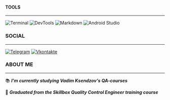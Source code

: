 
#### TOOLS
---
![Terminal](https://img.shields.io/badge/Terminal-00485B.svg?style=for-the-badge&logo=iterm2&logoColor=white)
![DevTools](https://img.shields.io/badge/DEVTOOLS-F9423A?style=for-the-badge&logo=DEVTOOLS&logoColor=white)
![Markdown](https://img.shields.io/badge/markdown-%23000000.svg?style=for-the-badge&logo=markdown&logoColor=white)
![Android Studio](https://img.shields.io/badge/Android%20Studio-3DDC84.svg?style=for-the-badge&logo=android-studio&logoColor=white)

### SOCIAL
---
[![Telegram](https://img.shields.io/badge/Telegram-2CA5E0?style=for-the-badge&logo=telegram&logoColor=white)](https://t.me/annagvozdeva)
[![Vkontakte](https://img.shields.io/badge/Vkontakte-2962ff?style=for-the-badge&logo=Vk)](https://vk.com/a_ika)

### ABOUT ME 
---
:books: ***I'm currently studying Vadim Ksendzov's QA-courses***

:book: ***Graduated from the Skillbox Quality Control Engineer training course***

